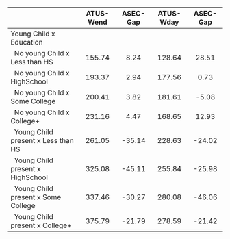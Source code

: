 
|                      |    ATUS-Wend |     ASEC-Gap |    ATUS-Wday |     ASEC-Gap |
| -------------------- | :----------: | :----------: | :----------: | :----------: |
| Young Child x Education |              |              |              |              |
| &nbsp;&nbsp;No young Child x Less than HS |       155.74 |         8.24 |       128.64 |        28.51 |
| &nbsp;&nbsp;No young Child x HighSchool |       193.37 |         2.94 |       177.56 |         0.73 |
| &nbsp;&nbsp;No young Child x Some College |       200.41 |         3.82 |       181.61 |        -5.08 |
| &nbsp;&nbsp;No young Child x College+ |       231.16 |         4.47 |       168.65 |        12.93 |
| &nbsp;&nbsp;Young Child present x Less than HS |       261.05 |       -35.14 |       228.63 |       -24.02 |
| &nbsp;&nbsp;Young Child present x HighSchool |       325.08 |       -45.11 |       255.84 |       -25.98 |
| &nbsp;&nbsp;Young Child present x Some College |       337.46 |       -30.27 |       280.08 |       -46.06 |
| &nbsp;&nbsp;Young Child present x College+ |       375.79 |       -21.79 |       278.59 |       -21.42 |

